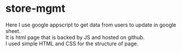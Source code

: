# store-mgmt
Here I use google appscript to get data from users to update in google sheet.</br>
It is html page that is backed by JS and hosted on github.</br>
I used simple HTML and CSS for the structure of page.
